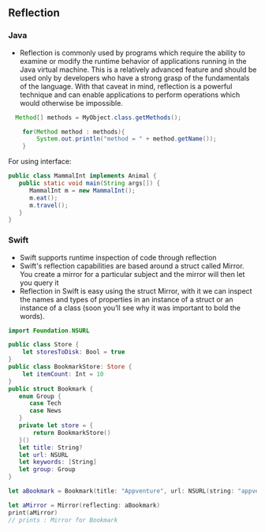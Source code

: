 ## Reflection

### Java
- Reflection is commonly used by programs which require the ability to examine or modify the runtime behavior of applications running in   the Java virtual machine. This is a relatively advanced feature and should be used only by developers who have a strong grasp of the     fundamentals of the language. With that caveat in mind, reflection is a powerful technique and can enable applications to perform       operations which would otherwise be impossible.
```Java
  Method[] methods = MyObject.class.getMethods();

	for(Method method : methods){
	    System.out.println("method = " + method.getName());
	}

```
For using interface:
```Java
public class MammalInt implements Animal {
   public static void main(String args[]) {
      MammalInt m = new MammalInt();
      m.eat();
      m.travel();
   }
}
```
### Swift
- Swift supports runtime inspection of code through reflection
- Swift's reflection capabilities are based around a struct called Mirror. You create a mirror for a particular subject and the mirror     will then let you query it
- Reflection in Swift is easy using the struct Mirror, with it we can inspect the names and types of properties in an instance of a       struct or an instance of a class (soon you’ll see why it was important to bold the words).
```Swift
import Foundation.NSURL

public class Store {
    let storesToDisk: Bool = true
}
public class BookmarkStore: Store {
    let itemCount: Int = 10
}
public struct Bookmark {
   enum Group {
      case Tech
      case News
   }
   private let store = {
       return BookmarkStore()
   }()
   let title: String?
   let url: NSURL
   let keywords: [String]
   let group: Group
}

let aBookmark = Bookmark(title: "Appventure", url: NSURL(string: "appventure.me")!, keywords: ["Swift", "iOS", "OSX"], group: .Tech)

let aMirror = Mirror(reflecting: aBookmark)
print(aMirror)
// prints : Mirror for Bookmark
```
